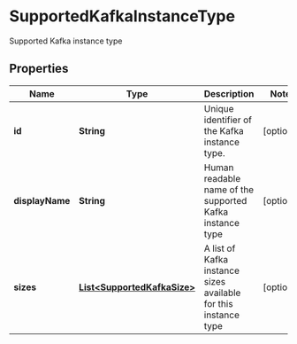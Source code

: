 

# SupportedKafkaInstanceType

Supported Kafka instance type

## Properties

Name | Type | Description | Notes
------------ | ------------- | ------------- | -------------
**id** | **String** | Unique identifier of the Kafka instance type. |  [optional]
**displayName** | **String** | Human readable name of the supported Kafka instance type |  [optional]
**sizes** | [**List&lt;SupportedKafkaSize&gt;**](SupportedKafkaSize.md) |  A list of Kafka instance sizes available for this instance type |  [optional]



